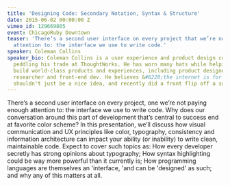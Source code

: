 ```yaml
---
title: 'Designing Code: Secondary Notation, Syntax & Structure'
date: 2015-06-02 00:00:00 Z
vimeo_id: 129669805
event: ChicagoRuby Downtown
teaser: 'There’s a second user interface on every project that we’re not paying enough
  attention to: the interface we use to write code.'
speaker: Coleman Collins
speaker_bio: Coleman Collins is a user experience and product design consultant currently
  peddling his trade at ThoughtWorks. He has worn many hats while helping clients
  build world-class products and experiences, including product designer, usability
  researcher and front-end dev. He believes &#8220;the internet is for everyone&#8221;
  shouldn't just be a nice idea, and recently did a front flip off a sand dune.
---
```


There’s a second user interface on every project, one we’re not paying enough attention to: the interface we use to write code. Why does our conversation around this part of development that’s central to success end at favorite color scheme? In this presentation, we’ll discuss how visual communication and UX principles like color, typography, consistency and information architecture can impact your ability (or inability) to write clean, maintainable code. Expect to cover such topics as: How every developer secretly has strong opinions about typography; How syntax highlighting could be way more powerful than it currently is; How programming languages are themselves an 'interface, 'and can be 'designed' as such; and why any of this matters at all.
